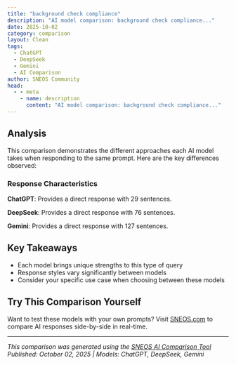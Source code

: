 ```yaml
---
title: "background check compliance"
description: "AI model comparison: background check compliance..."
date: 2025-10-02
category: comparison
layout: Clean
tags:
  - ChatGPT
  - DeepSeek
  - Gemini
  - AI Comparison
author: SNEOS Community
head:
  - - meta
    - name: description
      content: "AI model comparison: background check compliance..."
---
```


<ChatComparison
  title="background check compliance"
  prompt="background check compliance"
  :responses='{"ChatGPT": "Background check compliance refers to adhering to all relevant laws, regulations, and best practices when conducting background checks on individuals, typically for employment, tenant screening, or other purposes. Ensuring compliance helps organizations avoid legal risks, protect individual privacy, and maintain fair hiring or decision-making processes.\n\nKey aspects of background check compliance include:\n\n1. **Understanding Applicable Laws** \n - **Fair Credit Reporting Act (FCRA)** (U.S.): Governs how consumer reports (including background checks) can be obtained and used for employment decisions. Requires informed consent, disclosure, and adverse action procedures. \n - **Equal Employment Opportunity Commission (EEOC) Guidelines**: Prevent discrimination and ensure background checks are not used in a way that disproportionately impacts protected groups. \n - State and local laws: Many jurisdictions have their own rules regarding background checks, such as restrictions on criminal history inquiries, \u0022ban the box\u0022 laws, and requirements for notification and consent. \n - International laws, such as the **General Data Protection Regulation (GDPR)** in Europe, govern the processing of personal data.\n\n2. **Obtaining Proper Consent** \n Employers or organizations must obtain written permission from the individual before performing a background check.\n\n3. **Disclosure Requirements** \n Clear and conspicuous disclosure must be provided explaining that a background check will be conducted.\n\n4. **Use of Information** \n Background check results must be used fairly and consistently, not in a discriminatory manner.\n\n5. **Adverse Action Process** \n If an organization intends to take adverse action (e.g., not hiring) based on the background check, they must: \n - Provide a pre-adverse action notice with a copy of the report and a summary of rights. \n - Allow time for the individual to dispute inaccuracies. \n - Follow with an adverse action notice if the decision is finalized.\n\n6. **Data Security and Privacy** \n Protect the confidentiality of background check information and comply with data protection standards.\n\n7. **Keeping Records** \n Maintain records of consent, disclosures, reports, and adverse action notices as required by law.\n\n---\n\nIf you provide more context (e.g., industry, location, type of background check), I can offer more specific guidance.", "DeepSeek": "Of course. This is a critical and complex area for employers. Here is a comprehensive overview of background check compliance, focusing primarily on U.S. federal law, with notes on state-level variations.\n\n### The Core Framework: The FCRA\n\nThe cornerstone of background check compliance for most employers is the **Fair Credit Reporting Act (FCRA)**. It regulates how employers can use \u0022consumer reports\u0022 obtained from third-party agencies (known as Consumer Reporting Agencies or CRAs).\n\n**Key Point:** The FCRA applies even if the report contains no credit information. It covers criminal history checks, employment verification, driving records, and more.\n\n---\n\n### The FCRA Compliance Process: A Step-by-Step Guide\n\n#### Step 1: Before You Get the Report - Disclosure \u0026 Authorization\n\n1. **Standalone Disclosure:**\n * You must provide the applicant/employee with a **clear and conspicuous written disclosure** that a background check will be obtained for employment purposes.\n * This disclosure must be in a document that consists *solely* of the disclosure. You cannot bury it in a job application. This is a common violation.\n\n2. **Written Authorization:**\n * You must obtain the person\u0027s **written authorization** before requesting the report.\n * While the authorization can be part of the same document as the disclosure, it must be a separate, signature-ready section.\n\n#### Step 2: Before Taking Adverse Action - Pre-Adverse Action\n\nIf you decide not to hire, rescind an offer, or terminate an employee based even partly on the background report, you must follow a strict two-step \u0022adverse action\u0022 process.\n\n1. **Pre-Adverse Action Notice:**\n * Before you finalize your decision, you must give the individual:\n * A copy of the background check report itself.\n * A copy of **\u0022A Summary of Your Rights Under the FCRA\u0022** (a document provided by the CRA or the FTC).\n * This gives the individual an opportunity to review the report and dispute any inaccuracies with the CRA.\n\n2. **Waiting Period:**\n * The FCRA doesn\u0027t specify a mandatory waiting period, but best practice and many court rulings suggest waiting a **reasonable time (typically 5-7 business days)** before proceeding to the final adverse action. This allows the candidate time to dispute errors.\n\n#### Step 3: Final Adverse Action\n\nIf, after the waiting period, you still intend to take the adverse action:\n\n1. **Adverse Action Notice:**\n * You must provide a second formal notice that includes:\n * The name, address, and phone number of the CRA that supplied the report.\n * A statement that the CRA did not make the decision and cannot provide the specific reasons for it.\n * Notice of their right to dispute the accuracy or completeness of the report with the CRA.\n * Notice of their right to an additional free report from the CRA within 60 days.\n\n---\n\n### Key Compliance Principles \u0026 Best Practices\n\n* **Individualized Assessment:** Never have an automatic disqualification policy for any criminal record (e.g., \u0022no one with a felony will be hired\u0022). The **EEOC** strongly recommends an **individualized assessment** where you consider:\n * The nature and gravity of the offense.\n * The time that has passed since the offense or sentence.\n * The nature of the job held or sought (the \u0022job-relatedness\u0022).\n* **Ban the Box:** Many states and localities have \u0022Ban the Box\u0022 laws that prohibit employers from asking about criminal history *on the initial job application*. You must know the laws in every location where you have employees.\n* **State and Local Laws are Crucial:** The FCRA is the federal floor. Many states and cities have their own, stricter laws regarding:\n * What information can be considered (e.g., California largely prohibits considering marijuana convictions over 2 years old).\n * How far back you can look for certain records (e.g., \u00227-year rules\u0022 in California, Colorado, etc.).\n * Additional disclosure and authorization requirements (e.g., New York\u0027s Fair Chance Act process).\n * Salary history bans.\n* **Social Media Checks:** Manually reviewing an applicant\u0027s public social media profile is generally not covered by the FCRA *unless* you use a third-party company to do it. However, it raises significant risks of discovering protected characteristics (age, race, religion, disability, etc.), which could lead to discrimination claims. Best practice is to have someone not involved in the hiring decision perform the check and report only job-relevant information.\n* **Consistency:** Apply your background check policy consistently to all applicants for similar positions to avoid claims of discrimination.\n\n---\n\n### Common Pitfalls and Violations\n\n1. **The \u0022Kitchen Sink\u0022 Disclosure:** Including a liability waiver, certification of truthfulness, or other extraneous information in the FCRA disclosure form.\n2. **Skipping the Pre-Adverse Action Step:** Making a final decision without providing the report and summary of rights first.\n3. **No Individualized Assessment:** Automatically disqualifying candidates based on criminal records without considering the context.\n4. **Ignoring State Law:** Assuming FCRA compliance is enough, while violating stricter state or local rules.\n5. **Using an Old or Inaccurate CRA:** Working with a non-compliant or sloppy background check company that provides outdated or incorrect information.\n\n---\n\n### Compliance Checklist for Employers\n\n* [ ] **Policy \u0026 Procedure:** Develop a written, standardized background check policy that complies with FCRA and all applicable state/local laws.\n* [ ] **Vendor Selection:** Choose a reputable, compliant Consumer Reporting Agency (CRA).\n* [ ] **Disclosure Form:** Use a standalone FCRA disclosure form with no other text.\n* [ ] **Authorization:** Get a separate, written authorization from the candidate.\n* [ ] **Adverse Action Process:** Have a clear process for Pre-Adverse and Final Adverse Action, including a waiting period.\n* [ ] **Individualized Assessment:** Train hiring managers to conduct an individualized assessment for any criminal record considered, focusing on job-relatedness.\n* [ ] **Stay Updated:** Regularly review and update your procedures as state and local laws change frequently.\n* [ ] **Document Everything:** Keep clear records of all disclosures, authorizations, and adverse action notices.\n\n### Disclaimer\n\n**This information is for educational purposes only and does not constitute legal advice.** The laws governing background checks are complex and constantly evolving. You should consult with qualified legal counsel to develop and review your specific background check procedures and ensure full compliance.", "Gemini": "Okay, let\u0027s break down background check compliance. It\u0027s a complex area with various laws and regulations at the federal, state, and sometimes even local levels. Here\u0027s a comprehensive overview to help you understand the key aspects:\n\n**I. Why Background Checks Matter (and Why Compliance is Critical)**\n\n* **Hiring the Right People:** Background checks help ensure you\u0027re hiring qualified and trustworthy individuals. They can reveal information about a candidate\u0027s criminal history, employment history, education, and other relevant details.\n* **Protecting Your Business:** They mitigate risks such as theft, fraud, violence, and negligent hiring lawsuits.\n* **Legal Requirements:** Many industries (e.g., healthcare, childcare, transportation, finance) are *legally required* to conduct background checks.\n* **Reputation:** A strong compliance program protects your company\u0027s reputation and brand.\n* **Liability:** Negligent hiring is a major concern. If you hire someone who causes harm, and a background check could have revealed a potential risk, you could be held liable.\n\n**II. Key Laws and Regulations**\n\n* **Fair Credit Reporting Act (FCRA):** This is the *primary* federal law governing background checks conducted by Consumer Reporting Agencies (CRAs). It applies when you use a third-party company to obtain information about a candidate\u0027s credit history, criminal records, employment history, etc.\n * **Key FCRA Requirements:**\n * **Disclosure and Authorization:** You *must* disclose to the candidate that you will be conducting a background check and obtain their *written authorization* before requesting the report. This disclosure must be a standalone document, not buried in an employment application.\n * **Pre-Adverse Action Notice:** If you are considering taking adverse action (e.g., not hiring, not promoting, terminating employment) based on information in the background check, you *must* provide the candidate with:\n * A copy of the background check report.\n * A summary of their rights under the FCRA.\n * A reasonable opportunity to review the report and explain or correct any inaccuracies.\n * **Adverse Action Notice:** If you ultimately decide to take adverse action, you *must* provide the candidate with:\n * Notice of the adverse action.\n * The name, address, and phone number of the CRA that provided the report.\n * A statement that the CRA did not make the decision to take the adverse action and cannot provide the specific reasons for the decision.\n * Notice of the candidate\u0027s right to dispute the accuracy or completeness of the information in the report with the CRA.\n * Notice of the candidate\u0027s right to obtain an additional free report from the CRA within 60 days.\n * **Accuracy:** You have a responsibility to ensure the accuracy of the information you use in your hiring decisions. While the CRA is responsible for the accuracy of the report they provide, you should take reasonable steps to verify the information, especially if it\u0027s critical to your decision.\n * **Permissible Purpose:** You must have a \u0022permissible purpose\u0022 for obtaining the background check report. Hiring decisions are a permissible purpose.\n * **Disposal of Records:** You must properly dispose of background check reports and related documents to protect the candidate\u0027s privacy.\n\n* **Equal Employment Opportunity Commission (EEOC) Guidance:** The EEOC enforces anti-discrimination laws (Title VII of the Civil Rights Act). While they don\u0027t prohibit background checks, they provide guidance to ensure they are not used in a discriminatory manner.\n * **Key EEOC Concerns:**\n * **Disparate Impact:** Background checks can have a disparate impact on certain protected groups (e.g., racial minorities) if they are not job-related and consistent with business necessity. This is a major area of concern. You need to be able to demonstrate that the background check criteria are directly related to the job and that the same standards are applied to all candidates.\n * **Individualized Assessment:** The EEOC recommends an \u0022individualized assessment\u0022 when considering criminal history information. This means taking into account the nature and gravity of the offense, the time that has passed since the offense, and the nature of the job. A blanket policy of excluding anyone with a criminal record is likely to be problematic.\n * **Job-Relatedness:** The EEOC emphasizes that background check criteria should be job-related and consistent with business necessity. This means that the information you\u0027re seeking should be directly relevant to the specific job requirements.\n\n* **State Laws:** Many states have their own laws regulating background checks, which may be stricter than the FCRA. These laws can cover:\n * **Criminal Record Checks:** Some states limit the types of criminal records that can be accessed or used.\n * **Credit Checks:** Some states restrict the use of credit checks for employment purposes.\n * **Ban the Box Laws:** These laws restrict when employers can ask about an applicant\u0027s criminal history. They often prohibit employers from asking about criminal history on the initial application form.\n * **Salary History Bans:** Some states and cities prohibit employers from asking about salary history.\n * **Marijuana Laws:** With the increasing legalization of marijuana, some states have laws protecting employees from being penalized for off-duty marijuana use.\n * **\u0022Fair Chance\u0022 Laws:** These laws aim to give individuals with criminal records a fair chance at employment.\n\n* **Local Laws:** Some cities and counties have their own background check laws, often related to \u0022Ban the Box\u0022 or other fair chance initiatives.\n\n**III. Building a Compliant Background Check Program**\n\n1. **Develop a Written Policy:** Create a clear and comprehensive background check policy that outlines:\n * The types of background checks you will conduct.\n * The positions for which background checks will be required.\n * The criteria you will use to evaluate background check results.\n * The procedures you will follow for obtaining authorization, providing notices, and handling adverse action decisions.\n * How you will ensure compliance with all applicable laws.\n * Record retention policies.\n2. **Consult Legal Counsel:** Engage an attorney specializing in employment law to review your background check policy and procedures to ensure compliance with all applicable laws and regulations. This is *essential*.\n3. **Choose a Reputable CRA:** Select a Consumer Reporting Agency (CRA) that is FCRA-compliant and experienced in conducting background checks in your industry and in the states where you operate. Ask about their data security practices, accuracy rates, and dispute resolution processes.\n4. **Obtain Written Authorization:** Use a clear and concise authorization form that complies with the FCRA. Make sure the form is a standalone document, separate from the employment application.\n5. **Provide Required Notices:** Follow the FCRA\u0027s pre-adverse action and adverse action notice requirements meticulously. Document everything.\n6. **Implement an Individualized Assessment:** If you are considering adverse action based on criminal history information, conduct an individualized assessment that takes into account the factors recommended by the EEOC.\n7. **Train Your Staff:** Train your HR staff and hiring managers on the proper procedures for conducting background checks and handling sensitive information.\n8. **Maintain Accurate Records:** Keep accurate records of all background checks, authorization forms, notices, and adverse action decisions.\n9. **Regularly Review and Update Your Policy:** Laws and regulations change frequently. Review and update your background check policy at least annually to ensure ongoing compliance. Stay informed about new laws and court decisions that could impact your program.\n10. **Audit Your Program:** Periodically audit your background check program to identify any areas of non-compliance.\n11. **Consistent Application:** Apply your background check policy consistently to all candidates and employees in similar positions. Avoid making exceptions that could lead to discrimination claims.\n12. **Consider \u0022Ban the Box\u0022 Laws:** Even if not legally required in your jurisdiction, consider implementing \u0022Ban the Box\u0022 practices as a best practice.\n13. **Job-Relatedness is Key:** Ensure that all background check inquiries are directly related to the requirements of the specific job.\n\n**IV. Common Mistakes to Avoid**\n\n* **Failing to Obtain Written Authorization:** This is a major FCRA violation.\n* **Using a Non-Compliant CRA:** Partnering with a CRA that doesn\u0027t understand or follow the FCRA can expose you to liability.\n* **Failing to Provide Required Notices:** Skipping the pre-adverse action or adverse action notices can lead to FCRA lawsuits.\n* **Using a Blanket Policy of Exclusion:** Automatically excluding candidates with a criminal record without considering the nature of the offense, the time that has passed, and the job requirements can be discriminatory.\n* **Asking About Criminal History Too Early in the Process:** This can violate \u0022Ban the Box\u0022 laws.\n* **Not Keeping Up with Changes in the Law:** Background check laws are constantly evolving.\n* **Inconsistent Application:** Applying background check criteria inconsistently can lead to discrimination claims.\n* **Using Credit Checks When Not Job-Related:** Using credit checks when they are not directly related to the job requirements can be discriminatory and may be prohibited by state law.\n* **Not Disposing of Records Properly:** Failing to properly dispose of background check reports can violate privacy laws.\n\n**V. Key Questions to Ask Your CRA**\n\n* What are your FCRA compliance procedures?\n* What types of background checks do you offer?\n* How do you ensure the accuracy of your reports?\n* What is your dispute resolution process?\n* Do you have experience conducting background checks in my industry and in the states where I operate?\n* What are your data security practices?\n* Can you provide sample disclosure and authorization forms?\n* Can you help me understand my legal obligations?\n\n**VI. Resources**\n\n* **Federal Trade Commission (FTC):** Enforces the FCRA. Their website (www.ftc.gov) has valuable information about background checks.\n* **Equal Employment Opportunity Commission (EEOC):** Provides guidance on non-discriminatory background checks.\n* **U.S. Department of Labor:** Provides general information on employment laws.\n* **State Labor Departments:** Each state has its own labor department that enforces state employment laws.\n* **Professional Background Screening Association (PBSA):** A trade association for background screening companies.\n\n**In summary, background check compliance requires a thorough understanding of federal, state, and local laws, a well-defined policy, and a commitment to fair and non-discriminatory practices. It\u0027s crucial to consult with legal counsel and partner with a reputable CRA to ensure you are meeting your legal obligations and protecting your business.**\n\n**Disclaimer:** I am an AI chatbot and cannot provide legal advice. This information is for general guidance only and should not be substituted for the advice of a qualified attorney. You should always consult with an attorney to ensure compliance with all applicable laws and regulations.\n"}' 
  published-date="02:00"
/>

## Analysis

This comparison demonstrates the different approaches each AI model takes when responding to the same prompt. Here are the key differences observed:

### Response Characteristics

**ChatGPT**: Provides a direct response with 29 sentences. 

**DeepSeek**: Provides a direct response with 76 sentences. 

**Gemini**: Provides a direct response with 127 sentences. 

## Key Takeaways

- Each model brings unique strengths to this type of query
- Response styles vary significantly between models
- Consider your specific use case when choosing between these models

## Try This Comparison Yourself

Want to test these models with your own prompts? Visit [SNEOS.com](https://sneos.com) to compare AI responses side-by-side in real-time.

---

*This comparison was generated using the [SNEOS AI Comparison Tool](https://sneos.com)*
*Published: October 02, 2025 | Models: ChatGPT, DeepSeek, Gemini*
